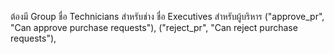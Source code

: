 ต้องมี Group 
ชื่อ Technicians สำหรับช่าง
ชื่อ Executives สำหรับผู้บริหาร
("approve_pr", "Can approve purchase requests"),
("reject_pr", "Can reject purchase requests"),